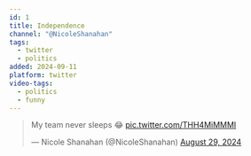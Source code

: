 ```yaml
---
id: 1
title: Independence
channel: "@NicoleShanahan"
tags:
  - twitter
  - politics
added: 2024-09-11
platform: twitter
video-tags:
  - politics
  - funny
---
```

<blockquote class="twitter-tweet" data-media-max-width="560"><p lang="en" dir="ltr">My team never sleeps 😂 <a href="https://t.co/THH4MiMMMI">pic.twitter.com/THH4MiMMMI</a></p>&mdash; Nicole Shanahan (@NicoleShanahan) <a href="https://twitter.com/NicoleShanahan/status/1829291690277966165?ref_src=twsrc%5Etfw">August 29, 2024</a></blockquote> <script async src="https://platform.twitter.com/widgets.js" charset="utf-8"></script>